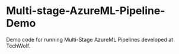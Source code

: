 # Multi-stage-AzureML-Pipeline-Demo
Demo code for running Multi-Stage AzureML Pipelines developed at TechWolf.
